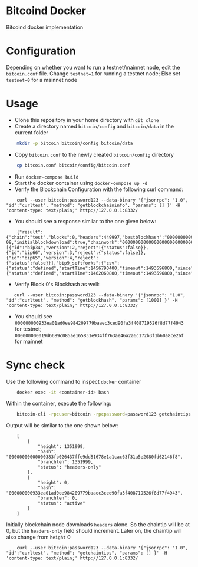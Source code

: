 # Bitcoind Docker
Bitcoind docker implementation

# Configuration
Depending on whether you want to run a testnet/mainnet node, edit the ```bitcoin.conf``` file.
Change ```testnet=1``` for running a testnet node; Else set ```testnet=0``` for a mainnet node

# Usage
- Clone this repository in your home directory with ```git clone```
- Create a directory named ```bitcoin/config``` and ```bitcoin/data``` in the current folder
```sh
    mkdir -p bitcoin bitcoin/config bitcoin/data
```
- Copy ```bitcoin.conf``` to the newly created ```bitcoin/config``` directory
```sh
    cp bitcoin.conf bitcoin/config/bitcoin.conf
```
- Run ```docker-compose build```
- Start the docker container using ```docker-compose up -d```
- Verify the Blockchain Configuration with the following curl command:
```
    curl --user bitcoin:password123 --data-binary '{"jsonrpc": "1.0", "id":"curltest", "method": "getblockchaininfo", "params": [] }' -H 'content-type: text/plain;' http://127.0.0.1:8332/
```
- You should see a response similar to the one given below:
```
    {"result":{"chain":"test","blocks":0,"headers":449997,"bestblockhash":"000000000933ea01ad0ee984209779baaec3ced90fa3f408719526f8d77f4943","difficulty":1,"mediantime":1296688602,"verificationprogress":2.318174608165647e-08,"initialblockdownload":true,"chainwork":"0000000000000000000000000000000000000000000000000000000100010001","size_on_disk":293,"pruned":false,"softforks":[{"id":"bip34","version":2,"reject":{"status":false}},{"id":"bip66","version":3,"reject":{"status":false}},{"id":"bip65","version":4,"reject":{"status":false}}],"bip9_softforks":{"csv":{"status":"defined","startTime":1456790400,"timeout":1493596800,"since":0},"segwit":{"status":"defined","startTime":1462060800,"timeout":1493596800,"since":0}},"warnings":""},"error":null,"id":"curltest"}
```
 - Verify Block 0's Blockhash as well:
 ```
    curl --user bitcoin:password123 --data-binary '{"jsonrpc": "1.0", "id":"curltest", "method": "getblockhash", "params": [1000] }' -H 'content-type: text/plain;' http://127.0.0.1:8332/
 ```
 - You should see ```000000000933ea01ad0ee984209779baaec3ced90fa3f408719526f8d77f4943``` for testnet; ```000000000019d6689c085ae165831e934ff763ae46a2a6c172b3f1b60a8ce26f``` for mainnet

# Sync check
Use the following command to inspect ```docker``` container
```sh
    docker exec -it <container-id> bash
```
Within the container, execute the following:
```sh
    bitcoin-cli -rpcuser=bitcoin -rpcpassword=password123 getchaintips
```
Output will be similar to the one shown below:
```
    [
        {
            "height": 1351999,
            "hash": "00000000000000383fb026437ffe9dd81678e1a1cac63f31a5e2080fd62146f8",
            "branchlen": 1351999,
            "status": "headers-only"
        },
        {
            "height": 0,
            "hash": "000000000933ea01ad0ee984209779baaec3ced90fa3f408719526f8d77f4943",
            "branchlen": 0,
            "status": "active"
        }
    ]
```
Initially blockchain node downloads ```headers``` alone. So the chaintip will be at 0, but the ```headers-only``` field should increment. Later on, the chaintip will also change from ```height``` 0
```
    curl --user bitcoin:password123 --data-binary '{"jsonrpc": "1.0", "id":"curltest", "method": "getchaintips", "params": [] }' -H 'content-type: text/plain;' http://127.0.0.1:8332/
```